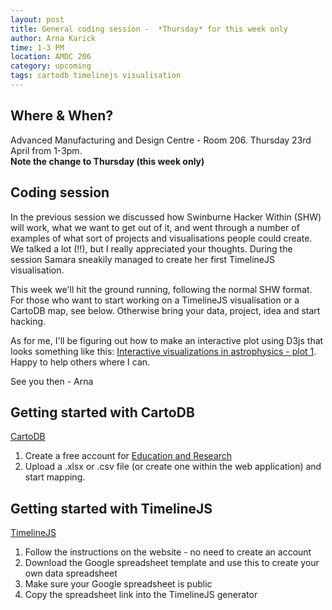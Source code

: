 ```yaml
---
layout: post
title: General coding session -  *Thursday* for this week only
author: Arna Karick
time: 1-3 PM
location: AMDC 206
category: upcoming
tags: cartodb timelinejs visualisation
---
```


## Where & When?

Advanced Manufacturing and Design Centre - Room 206. Thursday 23rd April from 1-3pm.<br>
<b>Note the change to Thursday (this week only)</b>

## Coding session

In the previous session we discussed how Swinburne Hacker Within (SHW) will work, what we want to get out of it, and went through a number of examples of what sort of projects and visualisations people could create. We talked a lot (!!), but I really appreciated your thoughts. During the session Samara sneakily managed to create her first TimelineJS visualisation.

This week we'll hit the ground running, following the normal SHW format. For those who want to start working on a TimelineJS visualisation or a CartoDB map, see below. Otherwise bring your data, project, idea and start hacking.

As for me, I'll be figuring out how to make an interactive plot using D3js that looks something like this: <a href="http://datamusing.info/blog/2014/09/03/the-case-for-interactive-visualizations-in-astrophysics/"> Interactive visualizations in astrophysics - plot 1</a>. Happy to help others where I can.

See you then - Arna


## Getting started with CartoDB 

<a href="http://cartodb.com">CartoDB</a>

1. Create a free account for <a href="http://cartodb.com/industries/education-and-research/#"> Education and Research</a><br>
2. Upload a .xlsx or .csv file (or create one within the web application) and start mapping.

## Getting started with TimelineJS

<a href="http://timeline.knightlab.com">TimelineJS</a> 

1. Follow the instructions on the website - no need to create an account
2. Download the Google spreadsheet template and use this to create your own data spreadsheet
3. Make sure your Google spreadsheet is public
4. Copy the spreadsheet link into the TimelineJS generator

